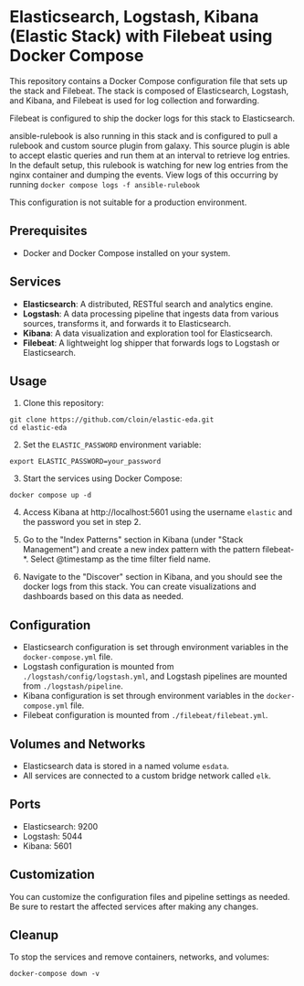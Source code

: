 # Elasticsearch, Logstash, Kibana (Elastic Stack) with Filebeat using Docker Compose

This repository contains a Docker Compose configuration file that sets up the stack and Filebeat. The stack is composed of Elasticsearch, Logstash, and Kibana, and Filebeat is used for log collection and forwarding.

Filebeat is configured to ship the docker logs for this stack to Elasticsearch.

ansible-rulebook is also running in this stack and is configured to pull a rulebook and custom source plugin from galaxy. This source plugin is able to accept elastic queries and run them at an interval to retrieve log entries. In the default setup, this rulebook is watching for new log entries from the nginx container and dumping the events. View logs of this occurring by running `docker compose logs -f ansible-rulebook`

This configuration is not suitable for a production environment.

## Prerequisites

- Docker and Docker Compose installed on your system.

## Services

- **Elasticsearch**: A distributed, RESTful search and analytics engine.
- **Logstash**: A data processing pipeline that ingests data from various sources, transforms it, and forwards it to Elasticsearch.
- **Kibana**: A data visualization and exploration tool for Elasticsearch.
- **Filebeat**: A lightweight log shipper that forwards logs to Logstash or Elasticsearch.

## Usage

1. Clone this repository:
```
git clone https://github.com/cloin/elastic-eda.git
cd elastic-eda
```

2. Set the `ELASTIC_PASSWORD` environment variable:

```
export ELASTIC_PASSWORD=your_password
```

3. Start the services using Docker Compose:

```
docker compose up -d
```

4. Access Kibana at http://localhost:5601 using the username `elastic` and the password you set in step 2.

5. Go to the "Index Patterns" section in Kibana (under "Stack Management") and create a new index pattern with the pattern filebeat-*. Select @timestamp as the time filter field name.

6. Navigate to the "Discover" section in Kibana, and you should see the docker logs from this stack. You can create visualizations and dashboards based on this data as needed.

## Configuration

- Elasticsearch configuration is set through environment variables in the `docker-compose.yml` file.
- Logstash configuration is mounted from `./logstash/config/logstash.yml`, and Logstash pipelines are mounted from `./logstash/pipeline`.
- Kibana configuration is set through environment variables in the `docker-compose.yml` file.
- Filebeat configuration is mounted from `./filebeat/filebeat.yml`.

## Volumes and Networks

- Elasticsearch data is stored in a named volume `esdata`.
- All services are connected to a custom bridge network called `elk`.

## Ports

- Elasticsearch: 9200
- Logstash: 5044
- Kibana: 5601

## Customization

You can customize the configuration files and pipeline settings as needed. Be sure to restart the affected services after making any changes.

## Cleanup

To stop the services and remove containers, networks, and volumes:

```
docker-compose down -v
```